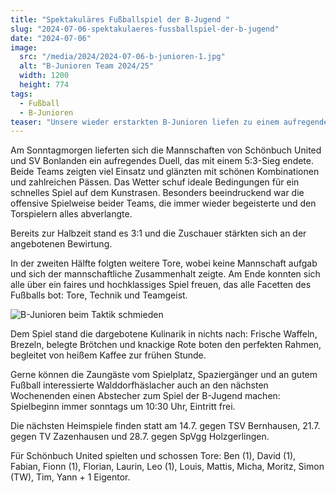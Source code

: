 ```yaml
---
title: "Spektakuläres Fußballspiel der B-Jugend "
slug: "2024-07-06-spektakulaeres-fussballspiel-der-b-jugend"
date: "2024-07-06"
image:
  src: "/media/2024/2024-07-06-b-junioren-1.jpg"
  alt: "B-Junioren Team 2024/25"
  width: 1200
  height: 774
tags:
  - Fußball
  - B-Junioren
teaser: "Unsere wieder erstarkten B-Junioren liefen zu einem aufregenden Duell gegen SV Bonlanden im Sportpark Weiherwiesen auf."
---
```

Am Sonntagmorgen lieferten sich die Mannschaften von Schönbuch United und SV Bonlanden ein aufregendes Duell, das mit einem 5:3-Sieg endete. Beide Teams zeigten viel Einsatz und glänzten mit schönen Kombinationen und zahlreichen Pässen. Das Wetter schuf ideale Bedingungen für ein schnelles Spiel auf dem Kunstrasen. Besonders beeindruckend war die offensive Spielweise beider Teams, die immer wieder begeisterte und den Torspielern alles abverlangte.

Bereits zur Halbzeit stand es 3:1 und die Zuschauer stärkten sich an der angebotenen Bewirtung.

In der zweiten Hälfte folgten weitere Tore, wobei keine Mannschaft aufgab und sich der mannschaftliche Zusammenhalt zeigte. Am Ende konnten sich alle über ein faires und hochklassiges Spiel freuen, das alle Facetten des Fußballs bot: Tore, Technik und Teamgeist.

![B-Junioren beim Taktik schmieden](/media/2024/2024-07-06-b-junioren-2.jpg)

Dem Spiel stand die dargebotene Kulinarik in nichts nach: Frische Waffeln, Brezeln, belegte Brötchen und knackige Rote boten den perfekten Rahmen, begleitet von heißem Kaffee zur frühen Stunde.

Gerne können die Zaungäste vom Spielplatz, Spaziergänger und an gutem Fußball interessierte Walddorfhäslacher auch an den nächsten Wochenenden einen Abstecher zum Spiel der B-Jugend machen: Spielbeginn immer sonntags um 10:30 Uhr, Eintritt frei.

Die nächsten Heimspiele finden statt am 14.7. gegen TSV Bernhausen, 21.7. gegen TV Zazenhausen und 28.7. gegen SpVgg Holzgerlingen.

Für Schönbuch United spielten und schossen Tore: Ben (1), David (1), Fabian, Fionn (1), Florian, Laurin, Leo (1), Louis, Mattis, Micha, Moritz, Simon (TW), Tim, Yann + 1 Eigentor.
